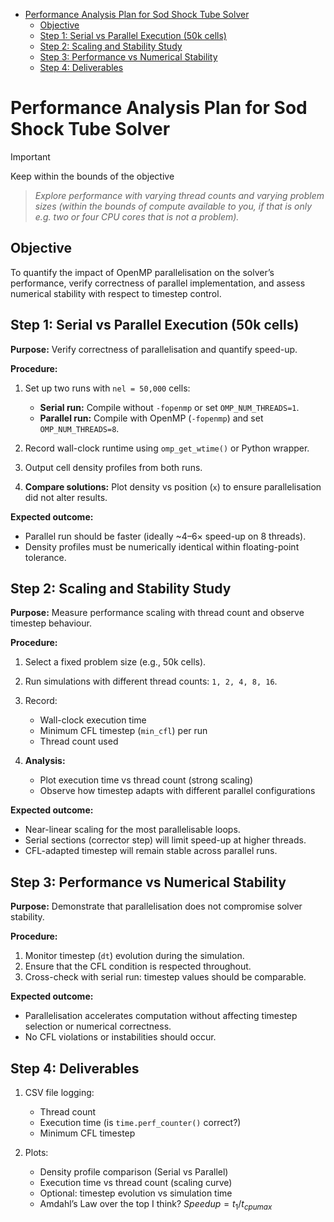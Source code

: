 - [Performance Analysis Plan for Sod Shock Tube Solver](#performance-analysis-plan-for-sod-shock-tube-solver)
  - [Objective](#objective)
  - [Step 1: Serial vs Parallel Execution (50k cells)](#step-1-serial-vs-parallel-execution-50k-cells)
  - [Step 2: Scaling and Stability Study](#step-2-scaling-and-stability-study)
  - [Step 3: Performance vs Numerical Stability](#step-3-performance-vs-numerical-stability)
  - [Step 4: Deliverables](#step-4-deliverables)


# Performance Analysis Plan for Sod Shock Tube Solver

>[!important]
> Keep within the bounds of the objective
> > *Explore performance with varying thread counts and varying problem sizes (within the bounds of compute available to you, if that is only e.g. two or four CPU cores that is not a problem).*


## Objective

To quantify the impact of OpenMP parallelisation on the solver’s performance, verify correctness of parallel implementation, and assess numerical stability with respect to timestep control.



## Step 1: Serial vs Parallel Execution (50k cells)

**Purpose:** Verify correctness of parallelisation and quantify speed-up.

**Procedure:**

1. Set up two runs with `nel = 50,000` cells:

   * **Serial run:** Compile without `-fopenmp` or set `OMP_NUM_THREADS=1`.
   * **Parallel run:** Compile with OpenMP (`-fopenmp`) and set `OMP_NUM_THREADS=8`.
2. Record wall-clock runtime using `omp_get_wtime()` or Python wrapper.
3. Output cell density profiles from both runs.
4. **Compare solutions:** Plot density vs position (`x`) to ensure parallelisation did not alter results.

**Expected outcome:**

* Parallel run should be faster (ideally ~4–6× speed-up on 8 threads).
* Density profiles must be numerically identical within floating-point tolerance.



## Step 2: Scaling and Stability Study

**Purpose:** Measure performance scaling with thread count and observe timestep behaviour.

**Procedure:**

1. Select a fixed problem size (e.g., 50k cells).
2. Run simulations with different thread counts: `1, 2, 4, 8, 16`.
3. Record:

   * Wall-clock execution time
   * Minimum CFL timestep (`min_cfl`) per run
   * Thread count used
4. **Analysis:**

   * Plot execution time vs thread count (strong scaling)
   * Observe how timestep adapts with different parallel configurations

**Expected outcome:**

* Near-linear scaling for the most parallelisable loops.
* Serial sections (corrector step) will limit speed-up at higher threads.
* CFL-adapted timestep will remain stable across parallel runs.



## Step 3: Performance vs Numerical Stability

**Purpose:** Demonstrate that parallelisation does not compromise solver stability.

**Procedure:**

1. Monitor timestep (`dt`) evolution during the simulation.
2. Ensure that the CFL condition is respected throughout.
3. Cross-check with serial run: timestep values should be comparable.

**Expected outcome:**

* Parallelisation accelerates computation without affecting timestep selection or numerical correctness.
* No CFL violations or instabilities should occur.



## Step 4: Deliverables

1. CSV file logging:

   * Thread count
   * Execution time (is `time.perf_counter()` correct?)
   * Minimum CFL timestep
2. Plots:

   * Density profile comparison (Serial vs Parallel)
   * Execution time vs thread count (scaling curve)
   * Optional: timestep evolution vs simulation time
   * Amdahl’s Law over the top I think? $Speedup = t_1/t_{cpumax}$


